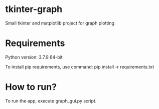 # tkinter-graph
 Small tkinter and matplotlib project for graph plotting

# Requirements
Python version: 3.7.9 64-bit

To install pip requirements, use command:
pip install -r requirements.txt

# How to run?
To run the app, execute graph_gui.py script.
